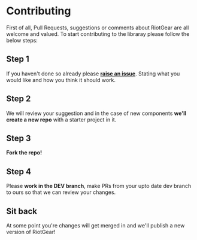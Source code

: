 # Contributing

First of all, Pull Requests, suggestions or comments about RiotGear are all welcome and valued. To start contributing to the libraray please follow the below steps:

## Step 1

If you haven't done so already please **<a href="https://github.com/RiotGear/rg/issues">raise an issue</a>**. Stating what you would like and how you think it should work.

## Step 2

We will review your suggestion and in the case of new components **we'll create a new repo** with a starter project in it.

## Step 3

**Fork the repo!**

## Step 4

Please **work in the DEV branch**, make PRs from your upto date dev branch to ours so that we can review your changes.

## Sit back

At some point you're changes will get merged in and we'll publish a new version of RiotGear!

